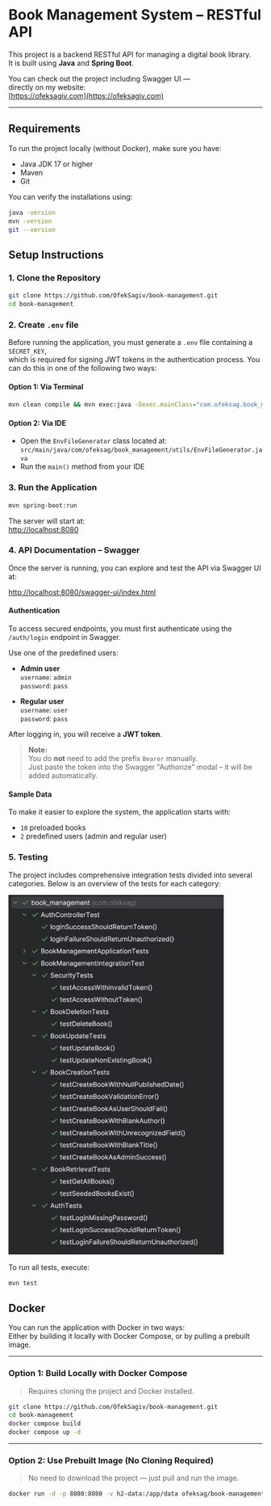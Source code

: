 # Book Management System – RESTful API

This project is a backend RESTful API for managing a digital book library.  
It is built using **Java** and **Spring Boot**.

You can check out the project including Swagger UI —  
directly on my website:  
[https://ofeksagiv.com](https://ofeksagiv.com)

---

## Requirements

To run the project locally (without Docker), make sure you have:

- Java JDK 17 or higher
- Maven
- Git

You can verify the installations using:

```bash
java -version
mvn -version
git --version
```

## Setup Instructions

### 1. Clone the Repository

```bash
git clone https://github.com/OfekSagiv/book-management.git
cd book-management
```

### 2. Create `.env` file

Before running the application, you must generate a `.env` file containing a `SECRET_KEY`,  
which is required for signing JWT tokens in the authentication process.
You can do this in one of the following two ways:

#### Option 1: Via Terminal

```bash
mvn clean compile && mvn exec:java -Dexec.mainClass="com.ofeksag.book_management.utils.EnvFileGenerator"
```

#### Option 2: Via IDE

- Open the `EnvFileGenerator` class located at:  
  `src/main/java/com/ofeksag/book_management/utils/EnvFileGenerator.java`
- Run the `main()` method from your IDE 

### 3. Run the Application

```bash
mvn spring-boot:run
```

The server will start at:  
[http://localhost:8080](http://localhost:8080)


### 4. API Documentation – Swagger

Once the server is running, you can explore and test the API via Swagger UI at:

[http://localhost:8080/swagger-ui/index.html](http://localhost:8080/swagger-ui/index.html)

#### Authentication

To access secured endpoints, you must first authenticate using the `/auth/login` endpoint in Swagger.

Use one of the predefined users:

- **Admin user**  
  `username`: `admin`  
  `password`: `pass`

- **Regular user**  
  `username`: `user`  
  `password`: `pass`

After logging in, you will receive a **JWT token**.

> **Note:**  
> You do **not** need to add the prefix `Bearer` manually.  
> Just paste the token into the Swagger "Authorize" modal – it will be added automatically.

#### Sample Data

To make it easier to explore the system, the application starts with:

- `10` preloaded books
- `2` predefined users (admin and regular user)

### 5. Testing

The project includes comprehensive integration tests divided into several categories.
Below is an overview of the tests for each category:

<img src="assets/images/doneTests.png" alt="App Preview" width="427" height="712"/><br/>

To run all tests, execute:

```bash
mvn test
```


## Docker

You can run the application with Docker in two ways:  
Either by building it locally with Docker Compose, or by pulling a prebuilt image.

---

### Option 1: Build Locally with Docker Compose

> Requires cloning the project and Docker installed.

```bash
git clone https://github.com/OfekSagiv/book-management.git
cd book-management
docker compose build
docker compose up -d
```

---

### Option 2: Use Prebuilt Image (No Cloning Required)

> No need to download the project — just pull and run the image.

```bash
docker run -d -p 8080:8080 -v h2-data:/app/data ofeksag/book-management-spring:v1.1
```